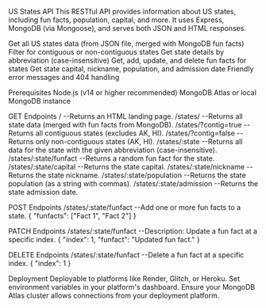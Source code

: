 US States API
This RESTful API provides information about US states, including fun facts, population, capital, and more. It uses Express, MongoDB (via Mongoose), and serves both JSON and HTML responses.

Get all US states data (from JSON file, merged with MongoDB fun facts)
Filter for contiguous or non-contiguous states
Get state details by abbreviation (case-insensitive)
Get, add, update, and delete fun facts for states
Get state capital, nickname, population, and admission date
Friendly error messages and 404 handling

Prerequisites
Node.js (v14 or higher recommended)
MongoDB Atlas or local MongoDB instance

GET Endpoints
/ --Returns an HTML landing page.
/states/ --Returns all state data (merged with fun facts from MongoDB).
/states/?contig=true --Returns all contiguous states (excludes AK, HI).
/states/?contig=false --Returns only non-contiguous states (AK, HI).
/states/:state --Returns all data for the state with the given abbreviation (case-insensitive).
/states/:state/funfact --Returns a random fun fact for the state.
/states/:state/capital --Returns the state capital.
/states/:state/nickname --Returns the state nickname.
/states/:state/population --Returns the state population (as a string with commas).
/states/:state/admission --Returns the state admission date.

POST Endpoints
/states/:state/funfact --Add one or more fun facts to a state.
  { "funfacts": ["Fact 1", "Fact 2"] }

PATCH Endpoints
/states/:state/funfact --Description: Update a fun fact at a specific index.
  { "index": 1, "funfact": "Updated fun fact." }

DELETE Endpoints
/states/:state/funfact --Delete a fun fact at a specific index.
  { "index": 1 }

Deployment
Deployable to platforms like Render, Glitch, or Heroku.
Set environment variables in your platform's dashboard.
Ensure your MongoDB Atlas cluster allows connections from your deployment platform.